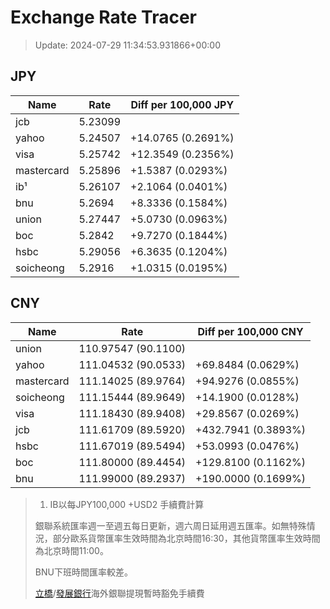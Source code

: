 # Exchange Rate Tracer

> Update: 2024-07-29 11:34:53.931866+00:00

## JPY

| Name       |    Rate | Diff per 100,000 JPY   |
|------------|---------|------------------------|
| jcb        | 5.23099 |                        |
| yahoo      | 5.24507 | +14.0765 (0.2691%)     |
| visa       | 5.25742 | +12.3549 (0.2356%)     |
| mastercard | 5.25896 | +1.5387 (0.0293%)      |
| ib¹        | 5.26107 | +2.1064 (0.0401%)      |
| bnu        | 5.2694  | +8.3336 (0.1584%)      |
| union      | 5.27447 | +5.0730 (0.0963%)      |
| boc        | 5.2842  | +9.7270 (0.1844%)      |
| hsbc       | 5.29056 | +6.3635 (0.1204%)      |
| soicheong  | 5.2916  | +1.0315 (0.0195%)      |

## CNY

| Name       | Rate                | Diff per 100,000 CNY   |
|------------|---------------------|------------------------|
| union      | 110.97547	(90.1100) |                        |
| yahoo      | 111.04532	(90.0533) | +69.8484 (0.0629%)     |
| mastercard | 111.14025	(89.9764) | +94.9276 (0.0855%)     |
| soicheong  | 111.15444	(89.9649) | +14.1900 (0.0128%)     |
| visa       | 111.18430	(89.9408) | +29.8567 (0.0269%)     |
| jcb        | 111.61709	(89.5920) | +432.7941 (0.3893%)    |
| hsbc       | 111.67019	(89.5494) | +53.0993 (0.0476%)     |
| boc        | 111.80000	(89.4454) | +129.8100 (0.1162%)    |
| bnu        | 111.99000	(89.2937) | +190.0000 (0.1699%)    |


> 1. IB以每JPY100,000 +USD2 手續費計算
>
> 銀聯系統匯率週一至週五每日更新，週六周日延用週五匯率。如無特殊情況，部分歐系貨幣匯率生效時間為北京時間16:30，其他貨幣匯率生效時間為北京時間11:00。
>
> BNU下班時間匯率較差。
>
> [立橋](https://www.wlbank.com.mo/uploads/ueditor/file/20181211/1544536513900230.pdf)/[發展銀行](https://www.mdb.com.mo/Service_Charges_20230728.pdf)海外銀聯提現暫時豁免手續費

